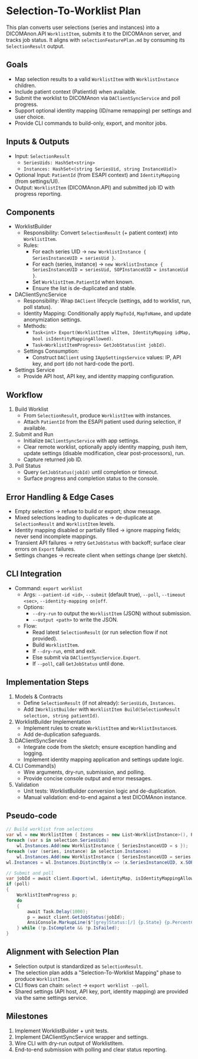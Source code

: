 # Selection-To-Worklist Plan

This plan converts user selections (series and instances) into a DICOMAnon.API `WorklistItem`, submits it to the DICOMAnon server, and tracks job status. It aligns with `selectionFeaturePlan.md` by consuming its `SelectionResult` output.

## Goals

- Map selection results to a valid `WorklistItem` with `WorklistInstance` children.
- Include patient context (PatientId) when available.
- Submit the worklist to DICOMAnon via `DAClientSyncService` and poll progress.
- Support optional identity mapping (ID/name remapping) per settings and user choice.
- Provide CLI commands to build-only, export, and monitor jobs.

## Inputs & Outputs

- Input: `SelectionResult`
  - `SeriesUids: HashSet<string>`
  - `Instances: HashSet<(string SeriesUid, string InstanceUid)>`
- Optional Input: `PatientId` (from ESAPI context) and `IdentityMapping` (from settings/UI).
- Output: `WorklistItem` (DICOMAnon.API) and submitted job ID with progress reporting.

## Components

- WorklistBuilder
  - Responsibility: Convert `SelectionResult` (+ patient context) into `WorklistItem`.
  - Rules:
    - For each series UID → `new WorklistInstance { SeriesInstanceUID = seriesUid }`.
    - For each (series, instance) → `new WorklistInstance { SeriesInstanceUID = seriesUid, SOPInstanceUID = instanceUid }`.
    - Set `WorklistItem.PatientId` when known.
    - Ensure the list is de-duplicated and stable.
- DAClientSyncService
  - Responsibility: Wrap `DAClient` lifecycle (settings, add to worklist, run, poll status).
  - Identity Mapping: Conditionally apply `MapToId`, `MapToName`, and update anonymization settings.
  - Methods:
    - `Task<int> Export(WorklistItem wlItem, IdentityMapping idMap, bool isIdentityMappingAllowed)`.
    - `Task<WorklistItemProgress> GetJobStatus(int jobId)`.
  - Settings Consumption:
    - Construct `DAClient` using `IAppSettingsService` values: IP, API key, and port (do not hard-code the port).
- Settings Service
  - Provide API host, API key, and identity mapping configuration.

## Workflow

1) Build Worklist
   - From `SelectionResult`, produce `WorklistItem` with instances.
   - Attach `PatientId` from the ESAPI patient used during selection, if available.
2) Submit and Run
   - Initialize `DAClientSyncService` with app settings.
   - Clear remote worklist, optionally apply identity mapping, push item, update settings (disable modification, clear post-processors), run.
   - Capture returned job ID.
3) Poll Status
   - Query `GetJobStatus(jobId)` until completion or timeout.
   - Surface progress and completion status to the console.

## Error Handling & Edge Cases

- Empty selection → refuse to build or export; show message.
- Mixed selections leading to duplicates → de-duplicate at `SelectionResult` and `WorklistItem` levels.
- Identity mapping disabled or partially filled → ignore mapping fields; never send incomplete mappings.
- Transient API failures → retry `GetJobStatus` with backoff; surface clear errors on `Export` failures.
- Settings changes → recreate client when settings change (per sketch).

## CLI Integration

- Command: `export worklist`
  - Args: `--patient-id <id>`, `--submit` (default true), `--poll`, `--timeout <sec>`, `--identity-mapping on|off`.
  - Options:
    - `--dry-run` to output the `WorklistItem` (JSON) without submission.
    - `--output <path>` to write the JSON.
  - Flow:
    - Read latest `SelectionResult` (or run selection flow if not provided).
    - Build `WorklistItem`.
    - If `--dry-run`, emit and exit.
    - Else submit via `DAClientSyncService.Export`.
    - If `--poll`, call `GetJobStatus` until done.

## Implementation Steps

1) Models & Contracts
   - Define `SelectionResult` (if not already): `SeriesUids`, `Instances`.
   - Add `IWorklistBuilder` with `WorklistItem Build(SelectionResult selection, string patientId)`.
2) WorklistBuilder Implementation
   - Implement rules to create `WorklistItem` and `WorklistInstance`s.
   - Add de-duplication safeguards.
3) DAClientSyncService
   - Integrate code from the sketch; ensure exception handling and logging.
   - Implement identity mapping application and settings update logic.
4) CLI Command(s)
   - Wire arguments, dry-run, submission, and polling.
   - Provide concise console output and error messages.
5) Validation
   - Unit tests: WorklistBuilder conversion logic and de-duplication.
   - Manual validation: end-to-end against a test DICOMAnon instance.

## Pseudo-code

```csharp
// Build worklist from selections
var wl = new WorklistItem { Instances = new List<WorklistInstance>(), PatientId = patientId };
foreach (var s in selection.SeriesUids)
    wl.Instances.Add(new WorklistInstance { SeriesInstanceUID = s });
foreach (var (series, instance) in selection.Instances)
    wl.Instances.Add(new WorklistInstance { SeriesInstanceUID = series, SOPInstanceUID = instance });
wl.Instances = wl.Instances.DistinctBy(x => (x.SeriesInstanceUID, x.SOPInstanceUID)).ToList();

// Submit and poll
var jobId = await client.Export(wl, identityMap, isIdentityMappingAllowed);
if (poll)
{
    WorklistItemProgress p;
    do
    {
        await Task.Delay(1000);
        p = await client.GetJobStatus(jobId);
        AnsiConsole.MarkupLine($"[grey]Status:[/] {p.State} {p.PercentComplete}%");
    } while (!p.IsComplete && !p.IsFailed);
}
```

## Alignment with Selection Plan

- Selection output is standardized as `SelectionResult`.
- The selection plan adds a "Selection-To-Worklist Mapping" phase to produce `WorklistItem`.
- CLI flows can chain: `select` → `export worklist --poll`.
- Shared settings (API host, API key, port, identity mapping) are provided via the same settings service.

## Milestones

1) Implement WorklistBuilder + unit tests.
2) Implement DAClientSyncService wrapper and settings.
3) Wire CLI with dry-run output of WorklistItem.
4) End-to-end submission with polling and clear status reporting.
